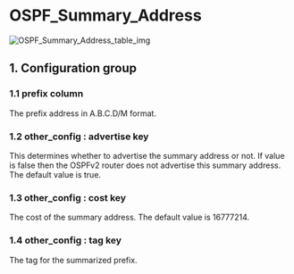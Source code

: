 # OSPF_Summary_Address

![OSPF_Summary_Address_table_img](http://www.plantuml.com/plantuml/img/0Ui05Fz0StHXSdHrRMmAT6zdPNHePN8WUmfZR65pSo1FKr16NrDrRMrXSdbVGMHaScLpSmfZR65pSo1FKr16Nq5oPM4AVGfFKr16NrDrRMrXSdbVGMHaScLpSo0yBNKj84zJK4PVGN9bOGfeQMHb86DfScDiPGfeQMHb86rbRM9bSdCAR6LdPMva879fPsXq2cDlRdHfRdLlSo1iQMvb82qWF68-StHoRsvdF2zYFY1oPMPbScLkOsKAP6zqT6La86nfRcKWBI0yQJvtPM5hF2zfFY1oPMPbScLkOsKAPMvaR6LdPMva2a1bRcHrRMmA)

## 1. Configuration group

### 1.1 prefix column

The prefix address in A.B.C.D/M format.

### 1.2 other_config : advertise key

This determines whether to advertise the summary address or not. If value is
false then the OSPFv2 router does not advertise this summary address. The
default value is true.

### 1.3 other_config : cost key

The cost of the summary address. The default value is 16777214.

### 1.4 other_config : tag key

The tag for the summarized prefix.

